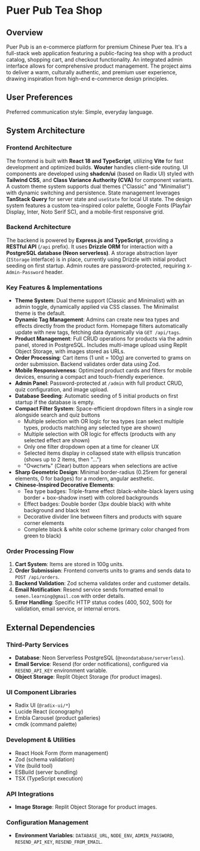 # Puer Pub Tea Shop

## Overview

Puer Pub is an e-commerce platform for premium Chinese Puer tea. It's a full-stack web application featuring a public-facing tea shop with a product catalog, shopping cart, and checkout functionality. An integrated admin interface allows for comprehensive product management. The project aims to deliver a warm, culturally authentic, and premium user experience, drawing inspiration from high-end e-commerce design principles.

## User Preferences

Preferred communication style: Simple, everyday language.

## System Architecture

### Frontend Architecture

The frontend is built with **React 18 and TypeScript**, utilizing **Vite** for fast development and optimized builds. **Wouter** handles client-side routing. UI components are developed using **shadcn/ui** (based on Radix UI) styled with **Tailwind CSS**, and **Class Variance Authority (CVA)** for component variants. A custom theme system supports dual themes ("Classic" and "Minimalist") with dynamic switching and persistence. State management leverages **TanStack Query** for server state and `useState` for local UI state. The design system features a custom tea-inspired color palette, Google Fonts (Playfair Display, Inter, Noto Serif SC), and a mobile-first responsive grid.

### Backend Architecture

The backend is powered by **Express.js and TypeScript**, providing a **RESTful API** (`/api` prefix). It uses **Drizzle ORM** for interaction with a **PostgreSQL database (Neon serverless)**. A storage abstraction layer (`IStorage` interface) is in place, currently using Drizzle with initial product seeding on first startup. Admin routes are password-protected, requiring `X-Admin-Password` header.

### Key Features & Implementations

- **Theme System**: Dual theme support (Classic and Minimalist) with an admin toggle, dynamically applied via CSS classes. The Minimalist theme is the default.
- **Dynamic Tag Management**: Admins can create new tea types and effects directly from the product form. Homepage filters automatically update with new tags, fetching data dynamically via `GET /api/tags`.
- **Product Management**: Full CRUD operations for products via the admin panel, stored in PostgreSQL. Includes multi-image upload using Replit Object Storage, with images stored as URLs.
- **Order Processing**: Cart items (1 unit = 100g) are converted to grams on order submission. Backend validates order data using Zod.
- **Mobile Responsiveness**: Optimized product cards and filters for mobile devices, ensuring a compact and touch-friendly experience.
- **Admin Panel**: Password-protected at `/admin` with full product CRUD, quiz configuration, and image upload.
- **Database Seeding**: Automatic seeding of 5 initial products on first startup if the database is empty.
- **Compact Filter System**: Space-efficient dropdown filters in a single row alongside search and quiz buttons
  - Multiple selection with OR logic for tea types (can select multiple types, products matching any selected type are shown)
  - Multiple selection with OR logic for effects (products with any selected effect are shown)
  - Only one filter dropdown open at a time for cleaner UX
  - Selected items display in collapsed state with ellipsis truncation (shows up to 2 items, then "...")
  - "Очистить" (Clear) button appears when selections are active
- **Sharp Geometric Design**: Minimal border-radius (0.25rem for general elements, 0 for badges) for a modern, angular aesthetic.
- **Chinese-Inspired Decorative Elements**:
  - Tea type badges: Triple-frame effect (black-white-black layers using border + box-shadow inset) with colored backgrounds
  - Effect badges: Double border (3px double black) with white background and black text
  - Decorative divider line between filters and products with square corner elements
  - Complete black & white color scheme (primary color changed from green to black)

### Order Processing Flow

1.  **Cart System**: Items are stored in 100g units.
2.  **Order Submission**: Frontend converts units to grams and sends data to `POST /api/orders`.
3.  **Backend Validation**: Zod schema validates order and customer details.
4.  **Email Notification**: Resend service sends formatted email to `semen.learning@gmail.com` with order details.
5.  **Error Handling**: Specific HTTP status codes (400, 502, 500) for validation, email service, or internal errors.

## External Dependencies

### Third-Party Services

-   **Database**: Neon Serverless PostgreSQL (`@neondatabase/serverless`).
-   **Email Service**: Resend (for order notifications), configured via `RESEND_API_KEY` environment variable.
-   **Object Storage**: Replit Object Storage (for product images).

### UI Component Libraries

-   Radix UI (`@radix-ui/*`)
-   Lucide React (iconography)
-   Embla Carousel (product galleries)
-   cmdk (command palette)

### Development & Utilities

-   React Hook Form (form management)
-   Zod (schema validation)
-   Vite (build tool)
-   ESBuild (server bundling)
-   TSX (TypeScript execution)

### API Integrations

-   **Image Storage**: Replit Object Storage for product images.

### Configuration Management

-   **Environment Variables**: `DATABASE_URL`, `NODE_ENV`, `ADMIN_PASSWORD`, `RESEND_API_KEY`, `RESEND_FROM_EMAIL`.